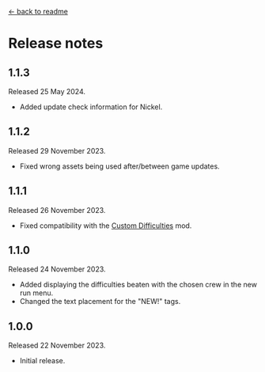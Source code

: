 [← back to readme](README.md)

# Release notes

## 1.1.3
Released 25 May 2024.

* Added update check information for Nickel.

## 1.1.2
Released 29 November 2023.

* Fixed wrong assets being used after/between game updates.

## 1.1.1
Released 26 November 2023.

* Fixed compatibility with the [Custom Difficulties](https://github.com/Shockah/Cobalt-Core-Mods/tree/master/CustomDifficulties) mod.

## 1.1.0
Released 24 November 2023.

* Added displaying the difficulties beaten with the chosen crew in the new run menu.
* Changed the text placement for the "NEW!" tags.

## 1.0.0
Released 22 November 2023.

* Initial release.